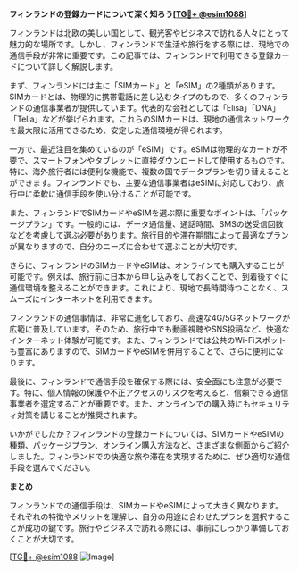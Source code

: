 **フィンランドの登録カードについて深く知ろう[[TG💪+ @esim1088](https://t.me/s/esim1088)]**

フィンランドは北欧の美しい国として、観光客やビジネスで訪れる人々にとって魅力的な場所です。しかし、フィンランドで生活や旅行をする際には、現地での通信手段が非常に重要です。この記事では、フィンランドで利用できる登録カードについて詳しく解説します。

まず、フィンランドには主に「SIMカード」と「eSIM」の2種類があります。SIMカードとは、物理的に携帯電話に差し込むタイプのもので、多くのフィンランドの通信事業者が提供しています。代表的な会社としては「Elisa」「DNA」「Telia」などが挙げられます。これらのSIMカードは、現地の通信ネットワークを最大限に活用できるため、安定した通信環境が得られます。

一方で、最近注目を集めているのが「eSIM」です。eSIMは物理的なカードが不要で、スマートフォンやタブレットに直接ダウンロードして使用するものです。特に、海外旅行者には便利な機能で、複数の国でデータプランを切り替えることができます。フィンランドでも、主要な通信事業者はeSIMに対応しており、旅行中に柔軟に通信手段を使い分けることが可能です。

また、フィンランドでSIMカードやeSIMを選ぶ際に重要なポイントは、「パッケージプラン」です。一般的には、データ通信量、通話時間、SMSの送受信回数などを考慮して選ぶ必要があります。旅行目的や滞在期間によって最適なプランが異なりますので、自分のニーズに合わせて選ぶことが大切です。

さらに、フィンランドのSIMカードやeSIMは、オンラインでも購入することが可能です。例えば、旅行前に日本から申し込みをしておくことで、到着後すぐに通信環境を整えることができます。これにより、現地で長時間待つことなく、スムーズにインターネットを利用できます。

フィンランドの通信事情は、非常に進化しており、高速な4G/5Gネットワークが広範に普及しています。そのため、旅行中でも動画視聴やSNS投稿など、快適なインターネット体験が可能です。また、フィンランドでは公共のWi-Fiスポットも豊富にありますので、SIMカードやeSIMを併用することで、さらに便利になります。

最後に、フィンランドで通信手段を確保する際には、安全面にも注意が必要です。特に、個人情報の保護や不正アクセスのリスクを考えると、信頼できる通信事業者を選定することが重要です。また、オンラインでの購入時にもセキュリティ対策を講じることが推奨されます。

いかがでしたか？フィンランドの登録カードについては、SIMカードやeSIMの種類、パッケージプラン、オンライン購入方法など、さまざまな側面からご紹介しました。フィンランドでの快適な旅や滞在を実現するために、ぜひ適切な通信手段を選んでください。

**まとめ**

フィンランドでの通信手段は、SIMカードやeSIMによって大きく異なります。それぞれの特徴やメリットを理解し、自分の用途に合わせたプランを選択することが成功の鍵です。旅行やビジネスで訪れる際には、事前にしっかり準備しておくことが大切です。

[[TG💪+ @esim1088](https://t.me/s/esim1088) ![Image](https://i.postimg.cc/Y0z9fWf4/image.png)]